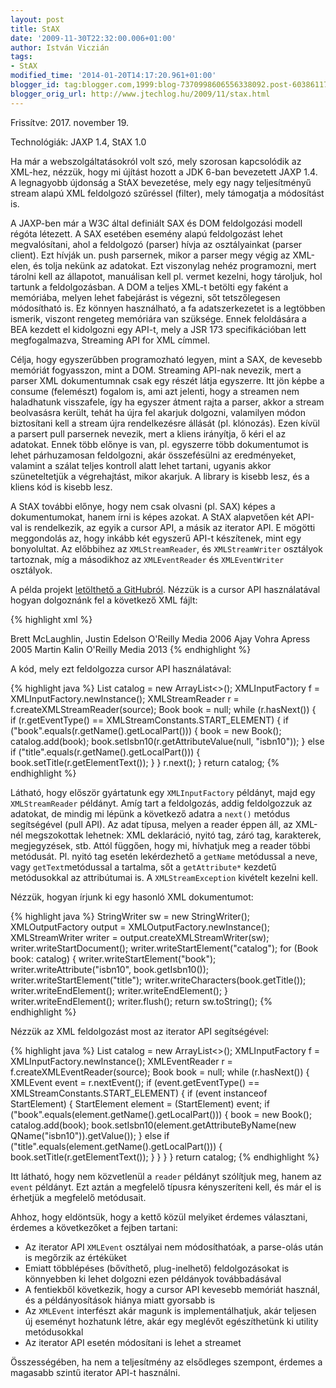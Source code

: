 ```yaml
---
layout: post
title: StAX
date: '2009-11-30T22:32:00.006+01:00'
author: István Viczián
tags:
- StAX
modified_time: '2014-01-20T14:17:20.961+01:00'
blogger_id: tag:blogger.com,1999:blog-7370998606556338092.post-603861174982151559
blogger_orig_url: http://www.jtechlog.hu/2009/11/stax.html
---
```


Frissítve: 2017. november 19.

Technológiák: JAXP 1.4, StAX 1.0

Ha már a webszolgáltatásokról volt szó, mely szorosan kapcsolódik az
XML-hez, nézzük, hogy mi újítást hozott a JDK 6-ban bevezetett JAXP 1.4.
A legnagyobb újdonság a StAX bevezetése, mely egy nagy teljesítményű
stream alapú XML feldolgozó szűréssel (filter), mely támogatja a
módosítást is.

A JAXP-ben már a W3C által definiált SAX és DOM feldolgozási modell
régóta létezett. A SAX esetében esemény alapú feldolgozást lehet
megvalósítani, ahol a feldolgozó (parser) hívja az osztályainkat (parser
client). Ezt hívják un. push parsernek, mikor a parser megy végig az
XML-elen, és tolja nekünk az adatokat. Ezt viszonylag nehéz programozni,
mert tárolni kell az állapotot, manuálisan kell pl. vermet kezelni, hogy
tároljuk, hol tartunk a feldolgozásban. A DOM a teljes XML-t betölti egy
faként a memóriába, melyen lehet fabejárást is végezni, sőt
tetszőlegesen módosítható is. Ez könnyen használható, a fa
adatszerkezetet is a legtöbben ismerik, viszont rengeteg memóriára van
szüksége. Ennek feloldására a BEA kezdett el kidolgozni egy API-t, mely
a JSR 173 specifikációban lett megfogalmazva, Streaming API for XML
címmel.

Célja, hogy egyszerűbben programozható legyen, mint a SAX, de kevesebb
memóriát fogyasszon, mint a DOM. Streaming API-nak nevezik, mert a
parser XML dokumentumnak csak egy részét látja egyszerre. Itt jön képbe
a consume (felemészt) fogalom is, ami azt jelenti, hogy a streamen nem
haladhatunk visszafele, így ha egyszer átment rajta a parser, akkor a
stream beolvasásra került, tehát ha újra fel akarjuk dolgozni,
valamilyen módon biztosítani kell a stream újra rendelkezésre állását
(pl. klónozás). Ezen kívül a parsert pull parsernek nevezik, mert a
kliens irányítja, ő kéri el az adatokat. Ennek több előnye is van, pl.
egyszerre több dokumentumot is lehet párhuzamosan feldolgozni, akár
összefésülni az eredményeket, valamint a szálat teljes kontroll alatt
lehet tartani, ugyanis akkor szüneteltetjük a végrehajtást, mikor
akarjuk. A library is kisebb lesz, és a kliens kód is kisebb lesz.

A StAX további előnye, hogy nem csak olvasni (pl. SAX) képes a
dokumentumokat, hanem írni is képes azokat. A StAX alapvetően két
API-val is rendelkezik, az egyik a cursor API, a másik az iterator API.
E mögötti meggondolás az, hogy inkább két egyszerű API-t készítenek,
mint egy bonyolultat. Az előbbihez az `XMLStreamReader`, és
`XMLStreamWriter` osztályok tartoznak, míg a másodikhoz az `XMLEventReader`
és `XMLEventWriter` osztályok.

A példa projekt [letölthető a
GitHubról](https://github.com/vicziani/jtechlog-xml). Nézzük is a cursor
API használatával hogyan dolgoznánk fel a következő XML fájlt:

{% highlight xml %}
<?xml version="1.0" encoding="UTF-8"?>

<catalog>
    <book isbn10="059610149X">
        <title>Java and XML</title>
        <author>Brett McLaughlin, Justin Edelson</author>
        <publisher>O'Reilly Media</publisher>
        <year>2006</year>
    </book>
    <book isbn10="1590597060">
        <title>Pro XML Development with Java Technology</title>
        <author>Ajay Vohra</author>
        <publisher>Apress</publisher>
        <year>2005</year>
    </book>
    <book isbn10="1449365116">
        <title>Java Web Services: Up and Running</title>
        <author>Martin Kalin</author>
        <publisher>O'Reilly Media</publisher>
        <year>2013</year>
    </book>
</catalog>
{% endhighlight %}

A kód, mely ezt feldolgozza cursor API használatával:

{% highlight java %}
List<Book> catalog = new ArrayList<>();
XMLInputFactory f = XMLInputFactory.newInstance();
XMLStreamReader r = f.createXMLStreamReader(source);
Book book = null;
while (r.hasNext()) {                
 if (r.getEventType() == XMLStreamConstants.START_ELEMENT) {
  if ("book".equals(r.getName().getLocalPart())) {
   book = new Book();
   catalog.add(book);
   book.setIsbn10(r.getAttributeValue(null, "isbn10"));
  }
  else if ("title".equals(r.getName().getLocalPart())) {
   book.setTitle(r.getElementText());
  }
 }
 r.next();
}
return catalog;
{% endhighlight %}

Látható, hogy először gyártatunk egy `XMLInputFactory` példányt, majd
egy `XMLStreamReader` példányt. Amíg tart a feldolgozás, addig
feldolgozzuk az adatokat, de mindig mi lépünk a következő adatra a
`next()` metódus segítségével (pull API). Az adat típusa, melyen a
reader éppen áll, az XML-nél megszokottak lehetnek: XML deklaráció,
nyitó tag, záró tag, karakterek, megjegyzések, stb. Attól függően, hogy
mi, hívhatjuk meg a reader többi metódusát. Pl. nyitó tag esetén
lekérdezhető a `getName` metódussal a neve, vagy `getText`metódussal a
tartalma, sőt a `getAttribute*` kezdetű metódusokkal az attribútumai is.
A `XMLStreamException` kivételt kezelni kell.

Nézzük, hogyan írjunk ki egy hasonló XML dokumentumot:

{% highlight java %}
StringWriter sw = new StringWriter();
XMLOutputFactory output = XMLOutputFactory.newInstance();
XMLStreamWriter writer = output.createXMLStreamWriter(sw);
writer.writeStartDocument();
writer.writeStartElement("catalog");
for (Book book: catalog) {
 writer.writeStartElement("book");
 writer.writeAttribute("isbn10", book.getIsbn10());
 writer.writeStartElement("title");
 writer.writeCharacters(book.getTitle());
 writer.writeEndElement();
 writer.writeEndElement();
}
writer.writeEndElement();
writer.flush();
return sw.toString();
{% endhighlight %}

Nézzük az XML feldolgozást most az iterator API segítségével:

{% highlight java %}
List<Book> catalog = new ArrayList<>();
XMLInputFactory f = XMLInputFactory.newInstance();
XMLEventReader r = f.createXMLEventReader(source);
Book book = null;
while (r.hasNext()) {
 XMLEvent event = r.nextEvent();
 if (event.getEventType() == XMLStreamConstants.START_ELEMENT) {
  if (event instanceof StartElement) {
   StartElement element = (StartElement) event;
   if ("book".equals(element.getName().getLocalPart())) {
    book = new Book();
    catalog.add(book);
    book.setIsbn10(element.getAttributeByName(new QName("isbn10")).getValue());
   }
   else if ("title".equals(element.getName().getLocalPart())) {
    book.setTitle(r.getElementText());
   }
  }
 }
}
return catalog;
{% endhighlight %}

Itt látható, hogy nem közvetlenül a `reader` példányt szólítjuk meg,
hanem az `event` példányt. Ezt aztán a megfelelő típusra kényszeríteni
kell, és már el is érhetjük a megfelelő metódusait.

Ahhoz, hogy eldöntsük, hogy a kettő közül melyiket érdemes választani,
érdemes a következőket a fejben tartani:

-   Az iterator API `XMLEvent` osztályai nem módosíthatóak, a parse-olás
    után is megőrzik az értéküket
-   Emiatt többlépéses (bővíthető, plug-inelhető) feldolgozásokat is
    könnyebben ki lehet dolgozni ezen példányok továbbadásával
-   A fentiekből következik, hogy a cursor API kevesebb memóriát
    használ, és a példányosítások hiánya miatt gyorsabb is
-   Az `XMLEvent` interfészt akár magunk is implementálhatjuk, akár
    teljesen új eseményt hozhatunk létre, akár egy meglévőt
    egészíthetünk ki utility metódusokkal
-   Az iterator API esetén módosítani is lehet a streamet

Összességében, ha nem a teljesítmény az elsődleges szempont, érdemes a
magasabb szintű iterator API-t használni.

